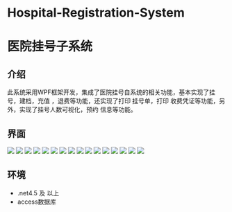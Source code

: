 # Hospital-Registration-System
# 医院挂号子系统

## 介绍
此系统采用WPF框架开发，集成了医院挂号自系统的相关功能，基本实现了挂号，建档，充值 ，退费等功能，还实现了打印 挂号单，打印 收费凭证等功能，另外，实现了挂号人数可视化，预约 信息等功能。

## 界面

![](./img/start.png)
![](./img/login.png)
![](./img/creat.png)
![](./img/guahao.png)
![](./img/yuyue.png)
![](./img/money.png)
![](./img/print1.png)
![](./img/print2.png)
![](./img/chart1.png)
![](./img/chart2.png)
![](./img/chart3.png)
![](./img/chart4.png)
![](./img/chart5.png)
![](./img/export.png)
![](./img/help.png)
![](./img/logout.png)

## 环境
* .net4.5 及 以上
* access数据库
